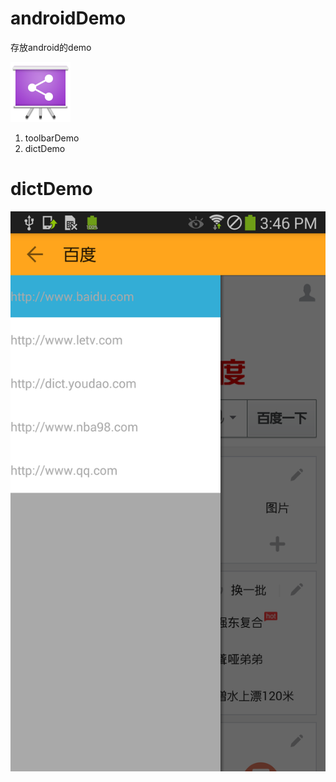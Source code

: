 # androidDemo
存放android的demo

![hello](toolbardemo/res/drawable-xhdpi/ic_launcher.png)

1. toolbarDemo
2. dictDemo


# dictDemo #
![hello](dictDemo/assets/device-2015-01-20-154644.png)
